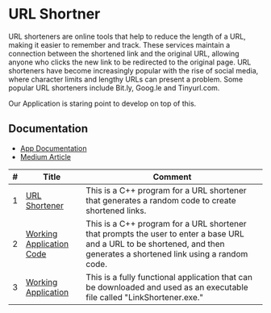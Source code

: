 # URL Shortner 

URL shorteners are online tools that help to reduce the length of a URL, making it easier to remember and track. These services maintain a connection between the shortened link and the original URL, allowing anyone who clicks the new link to be redirected to the original page. URL shorteners have become increasingly popular with the rise of social media, where character limits and lengthy URLs can present a problem. Some popular URL shorteners include Bit.ly, Goog.le and Tinyurl.com.

Our Application is staring point to develop on top of this. 
## Documentation


* [App Documentation](../../wiki/App-Documentation)
* [Medium Article](https://blog.devgenius.io/designing-a-link-shortener-in-c-9a626c172a85)

|#| Title | Comment |
|---| ------------------------------------------------------------ | -------- |
|1| [URL Shortener](./LinkShortener/implementation.cpp) | This is a C++ program for a URL shortener that generates a random code to create shortened links. |
|2| [Working Application Code](./%20Complete%20App/sourcecode.cpp) | This is a C++ program for a URL shortener that prompts the user to enter a base URL and a URL to be shortened, and then generates a shortened link using a random code. |
|3| [Working Application](./%20Complete%20App/LinkShortner.exe) | This is a fully functional application that can be downloaded and used as an executable file called "LinkShortener.exe." |
